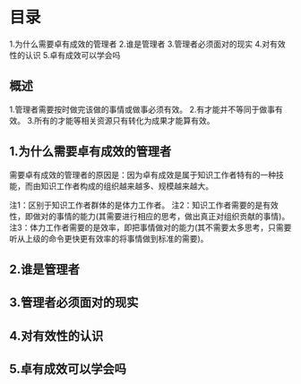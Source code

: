# 目录
1.为什么需要卓有成效的管理者
2.谁是管理者
3.管理者必须面对的现实
4.对有效性的认识
5.卓有成效可以学会吗

## 概述
1.管理者需要按时做完该做的事情或做事必须有效。
2.有才能并不等同于做事有效。
3.所有的才能等相关资源只有转化为成果才能算有效。
## 1.为什么需要卓有成效的管理者
  需要卓有成效的管理者的原因是：因为卓有成效是属于知识工作者特有的一种技能，而由知识工作者构成的组织越来越多、规模越来越大。
  
  注1：区别于知识工作者群体的是体力工作者。
  注2：知识工作者需要的是有效性，即做对的事情的能力(其需要进行相应的思考，做出真正对组织贡献的事情)。
  注3：体力工作者需要的是效率，即把事情做对的能力(其不需要太多思考，只需要听从上级的命令更快更有效率的将事情做到标准的需要)。

## 2.谁是管理者
## 3.管理者必须面对的现实
## 4.对有效性的认识
## 5.卓有成效可以学会吗